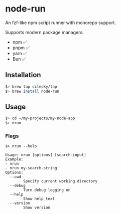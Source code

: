 # node-run

An fzf-like npm script runner with monorepo support.

Supports modern package managers:

- npm ✅
- pnpm ✅
- yarn ✅
- Bun ✅

## Installation

```sh
$> brew tap silesky/tap
$> brew install node-run
```

## Usage

```sh
$> cd ~/my-projects/my-node-app
$> nrun
```

### Flags

```
$> nrun --help

Usage: nrun [options] [search-input]
Example:
- nrun
- nrun my-search-string
Options:
  --cwd
        Specify current working directory
  --debug
        Turn debug logging on
  --help
        Show help text
  --version
        Show version
```
